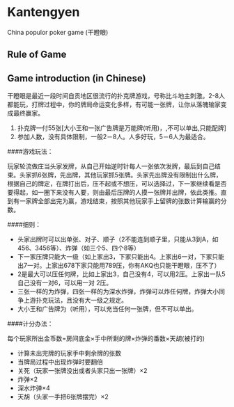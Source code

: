 Kantengyen
==========

China populor poker game (干瞪眼)

## Rule of Game

## Game introduction (in Chinese)

干瞪眼是最近一段时间自贡地区很流行的扑克牌游戏，号称比斗地主刺激。2-8人都能玩，打牌过程中，你的牌局命运变化多样，有可能一张牌，让你从落魄输家变成最终赢家。

1. 扑克牌一付55张[大小王和一张广告牌是万能牌(听用)，,不可以单出,只能配牌]
2. 参加人数，没有具体限制，一般2－8人。人多好玩，5－6人为最适合。

####游戏玩法：

玩家轮流做庄当头家发牌，从自己开始逆时针每人一张依次发牌，最后到自己结束。头家抓6张牌，先出牌，其他玩家抓5张牌。头家先出牌没有限制出什么牌，根据自己的牌定，在牌打出后，压不起或不想压，可以选择过，下一家继续看是否要得起，如一圈下来没有人要，则由最后压牌的人摸一张牌并出牌，依此类推。直到有一家牌全部出完为赢，游戏结束，按照其他玩家手上留牌的张数计算输赢的分数。

####细则：

* 头家出牌时可以出单张、对子、顺子（2不能连到顺子里，只能从3到A，如456、3456等）、炸弹（如三个5、四个8等）
* 下一家压牌只能大一级（如上家出3，下家只能出4。上家出6一对，下家只能出7一对。上家出678下家只能用789压，你有AKQ也只能干瞪眼，压不了）
* 2是最大可以压任何牌，比如上家出3，自己没有4，可以用2压。上家出一队5自己没有一对6，可以用一对 2压。
* 三张一样的为炸弹，四张一样的为深水炸弹，炸弹可以炸任何牌，炸弹大小同争上游扑克玩法，且没有大一级之规定。
* 大小王和广告牌为（听用），可以充当任何一张牌，但不可以单出。

####计分办法：

每个玩家所出金币数=房间底金×手中所剩的牌×炸弹的番数×天胡(被打的)

* 计算未出完牌的玩家手中剩余牌的张数
* 当牌局过程中出现炸弹时要翻倍
* 关死（玩家一张牌没出或者头家只出一张牌）×2
* 炸弹×2
* 深水炸弹×4
* 天胡（头家一手把6张牌摆完）×2
